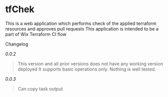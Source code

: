 tfChek
======

This is a web application which performs check of the applied terraform resources and approves pull requests
This application is intended to be a part of Wix Terraform CI flow


Changelog

*0.0.2*
>This version and all prior versions does not have any working version deployed
 It supports basic operations only. Nothing is well tested.

*0.0.3*
> Can copy task output

